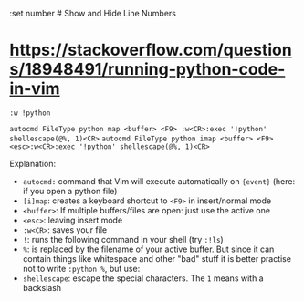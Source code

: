 :set number           # Show and Hide Line Numbers

# https://stackoverflow.com/questions/18948491/running-python-code-in-vim
`:w !python`

`autocmd FileType python map <buffer> <F9> :w<CR>:exec '!python' shellescape(@%, 1)<CR>`
`autocmd FileType python imap <buffer> <F9> <esc>:w<CR>:exec '!python' shellescape(@%, 1)<CR>`

Explanation:

- `autocmd:` command that Vim will execute automatically on `{event}` (here: if you open a python file)
- `[i]map`: creates a keyboard shortcut to `<F9>` in insert/normal mode
- `<buffer>`: If multiple buffers/files are open: just use the active one
- `<esc>`: leaving insert mode
- `:w<CR>`: saves your file
- `!`: runs the following command in your shell (try `:!ls`)
- `%`: is replaced by the filename of your active buffer. But since it can contain things like whitespace and other "bad" stuff it is better practise not to write `:python %`, but use:
- `shellescape`: escape the special characters. The `1` means with a backslash



